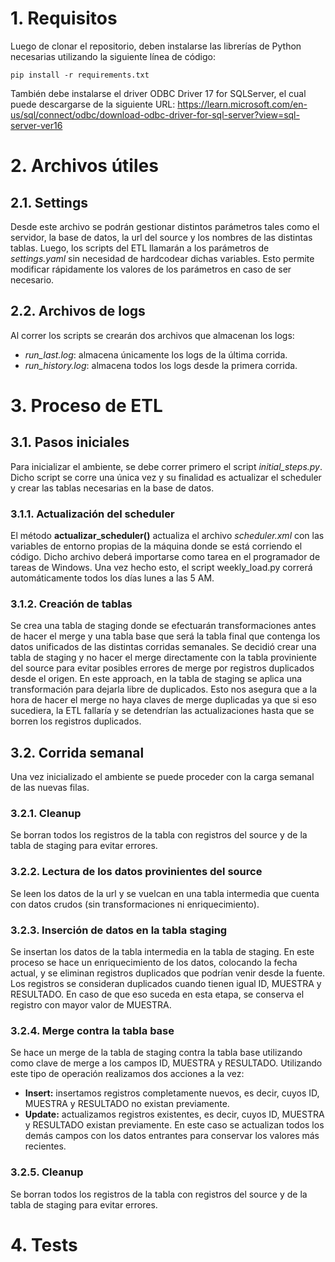 # 1. Requisitos
Luego de clonar el repositorio, deben instalarse las librerías de Python necesarias utilizando la siguiente línea de código:
```
pip install -r requirements.txt
```
También debe instalarse el driver ODBC Driver 17 for SQLServer, el cual puede descargarse de la siguiente URL:
<https://learn.microsoft.com/en-us/sql/connect/odbc/download-odbc-driver-for-sql-server?view=sql-server-ver16>

# 2. Archivos útiles 
## 2.1. Settings
Desde este archivo se podrán gestionar distintos parámetros tales como el servidor, la base de datos, la url del source y los nombres de las distintas tablas. Luego, los scripts del ETL llamarán a los parámetros de *settings.yaml* sin necesidad de hardcodear dichas variables. Esto permite modificar rápidamente los valores de los parámetros en caso de ser necesario.

## 2.2. Archivos de logs
Al correr los scripts se crearán dos archivos que almacenan los logs:
* *run_last.log*: almacena únicamente los logs de la última corrida.
* *run_history.log*: almacena todos los logs desde la primera corrida.

# 3. Proceso de ETL
## 3.1. Pasos iniciales
Para inicializar el ambiente, se debe correr primero el script *initial_steps.py*. Dicho script se corre una única vez y su finalidad es actualizar el scheduler y crear las tablas necesarias en la base de datos.

### 3.1.1. Actualización del scheduler
El método **actualizar_scheduler()** actualiza el archivo *scheduler.xml* con las variables de entorno propias de la máquina donde se está corriendo el código. Dicho archivo deberá importarse como tarea en el programador de tareas de Windows. Una vez hecho esto, el script weekly_load.py correrá automáticamente todos los días lunes a las 5 AM.

### 3.1.2. Creación de tablas
Se crea una tabla de staging donde se efectuarán transformaciones antes de hacer el merge y una tabla base que será la tabla final que contenga los datos unificados de las distintas corridas semanales.
Se decidió crear una tabla de staging y no hacer el merge directamente con la tabla proviniente del source para evitar posibles errores de merge por registros duplicados desde el origen. En este approach, en la tabla de staging se aplica una transformación para dejarla libre de duplicados. Esto nos asegura que a la hora de hacer el merge no haya claves de merge duplicadas ya que si eso sucediera, la ETL fallaría y se detendrían las actualizaciones hasta que se borren los registros duplicados.

## 3.2. Corrida semanal
Una vez inicializado el ambiente se puede proceder con la carga semanal de las nuevas filas.

### 3.2.1. Cleanup
Se borran todos los registros de la tabla con registros del source y de la tabla de staging para evitar errores.

### 3.2.2. Lectura de los datos provinientes del source
Se leen los datos de la url y se vuelcan en una tabla intermedia que cuenta con datos crudos (sin transformaciones ni enriquecimiento).

### 3.2.3. Inserción de datos en la tabla staging
Se insertan los datos de la tabla intermedia en la tabla de staging. En este proceso se hace un enriquecimiento de los datos, colocando la fecha actual, y se eliminan registros duplicados que podrían venir desde la fuente.
Los registros se consideran duplicados cuando tienen igual ID, MUESTRA y RESULTADO. En caso de que eso suceda en esta etapa, se conserva el registro con mayor valor de MUESTRA. 

### 3.2.4. Merge contra la tabla base
Se hace un merge de la tabla de staging contra la tabla base utilizando como clave de merge a los campos ID, MUESTRA y RESULTADO. Utilizando este tipo de operación realizamos dos acciones a la vez:
* **Insert:** insertamos registros completamente nuevos, es decir, cuyos ID, MUESTRA y RESULTADO no existan previamente.
* **Update:** actualizamos registros existentes, es decir, cuyos ID, MUESTRA y RESULTADO existan previamente. En este caso se actualizan todos los demás campos con los datos entrantes para conservar los valores más recientes.

### 3.2.5. Cleanup
Se borran todos los registros de la tabla con registros del source y de la tabla de staging para evitar errores.


# 4. Tests
